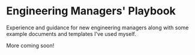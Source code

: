 # Engineering Managers' Playbook
Experience and guidance for new engineering managers along with some example documents and templates I've used myself.

More coming soon!
